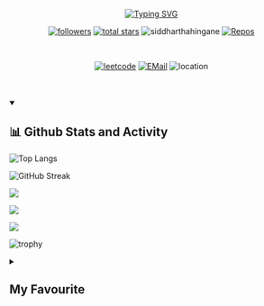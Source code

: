 <p align=center>
<a href="https://git.io/typing-svg"><img src="https://readme-typing-svg.demolab.com?font=Fira+Code&pause=1000&center=true&vCenter=true&width=435&lines=Hey+Siddhartha+Hingane+here;See+My+Creations+!!;Follow+me+on+Github+and+LeetCode" alt="Typing SVG" /></a></p>

<!--
**SiddharthaHingane/SiddharthaHingane** is a ✨ _special_ ✨ repository because its `README.md` (this file) appears on your GitHub profile. -->

<p align=center>
<a href="https://github.com/SiddharthaHingane?tab=followers">
    <img alt="followers" title="Follow me on Github" src="https://custom-icon-badges.demolab.com/github/followers/SiddharthaHingane?color=236ad3&labelColor=1155ba&style=for-the-badge&logo=person-add&label=Follow&logoColor=white"/></a>
    <a href="https://github.com/SiddharthaHingane?tab=repositories&sort=stargazers">
    <img alt="total stars" title="Total stars on GitHub" src="https://custom-icon-badges.demolab.com/github/stars/SiddharthaHingane?color=55960c&style=for-the-badge&labelColor=488207&logo=star"/></a>
    <a><img src="https://komarev.com/ghpvc/?username=siddharthahingane&label=Profile%20views&color=0e75b6&style=for-the-badge" alt="siddharthahingane" /> </a>
    <a href="https://github.com/SiddharthaHingane?tab=repositories">
    <img alt="Repos" src="https://custom-icon-badges.demolab.com/badge/-My%20Repos-blue?style=for-the-badge&logoColor=white&logo=repo"></a></p>
<br>
<p align=center>
<a href="https://leetcode.com/siddharthahingane/" target="_blank">
    <img alt="leetcode" src="https://img.shields.io/badge/-Leetcode-black?style=for-the-badge&labelColor=black&logo=leetcode&logoColor=orange"></a>
<a href="mailto:siddharthahingane@gmail.com"><img alt="EMail" src="https://custom-icon-badges.demolab.com/badge/-siddharthahingane@gmail.com-red?style=for-the-badge&logo=mention&logoColor=white"></a>
    <a><img alt="location" src="https://custom-icon-badges.demolab.com/badge/Vadodara-India-purple?style=for-the-badge&logo=location&logoColor=white"></a></p>
<br><br>
  
 <details open>
 <summary><h2>📊 Github Stats and Activity</h2></summary>
 
![Top Langs](https://github-readme-stats.vercel.app/api/top-langs/?username=SiddharthaHingane&layout=compact&theme=onedark)

![GitHub Streak](https://github-readme-streak-stats.herokuapp.com?user=SiddharthaHingane&theme=tokyonight&hide_border=true&date_format=M%20j%5B%2C%20Y%5D)

![](http://github-profile-summary-cards.vercel.app/api/cards/stats?username=SiddharthaHingane&theme=ayu_mirage)

![](http://github-profile-summary-cards.vercel.app/api/cards/profile-details?username=SiddharthaHingane&theme=codeSTACKr)

![](http://github-profile-summary-cards.vercel.app/api/cards/productive-time?username=SiddharthaHingane&theme=2077&utcOffset=5.30)
    
![trophy](https://github-profile-trophy.vercel.app/?username=SiddharthaHingane&theme=onedark)
</details>

<details>
    <summary><h2>My Favourite</h2></summary>
    <h3>📊 Analytics</h3>
    <a><img alt="Google Analytics" src="https://img.shields.io/badge/Google%20Analytics-E37400?logo=google%20analytics&logoColor=white"></a>
    <a><img alt="WakaTime" src="https://img.shields.io/badge/WakaTime-000000?logo=WakaTime&logoColor=white"></a>
    <br><br>
    <h3>📝 Blog</h3>
    <a><img alt="Blogger" src="https://img.shields.io/badge/Blogger-FF5722?logo=blogger&logoColor=white"></a>
    <a><img alt="Dev.to" src="https://img.shields.io/badge/dev.to-0A0A0A?logo=devdotto&logoColor=white"></a>
    <a><img alt="GeeksforGeeks" src="https://img.shields.io/badge/GeeksforGeeks-298D46?logo=geeksforgeeks&logoColor=white"></a>
    <a><img alt="Ghost" src="https://img.shields.io/badge/Ghost-000?logo=ghost&logoColor=yellow"></a>
    <a><img alt="Medium" src="https://img.shields.io/badge/Medium-12100E?logo=medium&logoColor=white"></a>
    <a><img alt="Wix" src="https://img.shields.io/badge/Wix-000?logo=wix&logoColor=white"></a>
    <a><img alt="WordPress" src="https://img.shields.io/badge/Wordpress-21759B?logo=wordpress&logoColor=white"></a>
    <br><br>
    <h3>📱 Contact</h3>
    <a><img alt="G Mail" src="https://img.shields.io/badge/Gmail-D14836?logo=gmail&logoColor=white"></a>
    <a><img alt="Messenger" src="https://img.shields.io/badge/Messenger-00B2FF?logo=messenger&logoColor=white"></a>
    <a><img alt="Microsoft Outlook" src="https://img.shields.io/badge/Microsoft_Outlook-0078D4?logo=microsoft-outlook&logoColor=white"></a>
    <a><img alt="Telegram" src="https://img.shields.io/badge/Telegram-2CA5E0?logo=telegram&logoColor=white"></a>
    <a><img alt="WhatsApp" src="https://img.shields.io/badge/WhatsApp-25D366?logo=whatsapp&logoColor=white"></a>
    <br><br>
    <h3>☁ Cloud</h3>
    <a><img alt="Amazon AWS" src="https://img.shields.io/badge/Amazon_AWS-FF9900?logo=amazonaws&logoColor=white"></a>
    <a><img alt="Github Actions" src="https://img.shields.io/badge/GitHub_Actions-2088FF?logo=github-actions&logoColor=white"></a>
    <a><img alt="Google Cloud" src="https://img.shields.io/badge/Google_Cloud-4285F4?logo=google-cloud&logoColor=white"></a>
    <a><img alt="Heroku" src="https://img.shields.io/badge/Heroku-430098logo=heroku&logoColor=white"></a>
    <a><img alt="iCloud" src="https://img.shields.io/badge/iCloud-3693F3?logo=iCloud&logoColor=white"></a>
    <a><img alt="Oracle" src="https://img.shields.io/badge/Oracle-F80000?logo=oracle&logoColor=black"></a>
    <a><img alt="Vercel" src="https://img.shields.io/badge/Vercel-000000?logo=vercel&logoColor=white"></a>
    <br><br>
    <h3>⚡ Database</h3>
    <a><img alt="Microsoft SQL Server" src="https://img.shields.io/badge/Microsoft%20SQL%20Server-CC2927?logo=microsoft%20sql%20server&logoColor=white"></a>
    <a><img alt="My SQL" src="https://img.shields.io/badge/MySQL-005C84?logo=mysql&logoColor=white"></a>
    <a><img alt="Oracle" src="https://img.shields.io/badge/Oracle-F80000?logo=Oracle&logoColor=white"></a>
    <br><br>
    <h3>🖍 Design</h3>
    <a><img alt="Adobe after Affects" src="https://img.shields.io/badge/Adobe%20after%20affects-CF96FD?logo=Adobe%20after%20effects&logoColor=393665"></a>
    <a><img alt="Adobe Creative Cloud" src="https://img.shields.io/badge/Adobe%20Creative%20Cloud-DA1F26?logo=Adobe%20Creative%20Cloud&logoColor=white"></a>
    <a><img alt="Adobe Illustrator" src="https://img.shields.io/badge/Adobe%20Illustrator-FF9A00?logo=adobe%20illustrator&logoColor=white"></a>
    <a><img alt="Adobe Indesign" src="https://img.shields.io/badge/Adobe%20InDesign-FF3366?logo=Adobe%20InDesign&logoColor=white"></a>
    <a><img alt="Adobe Lightroom" src="https://img.shields.io/badge/Adobe%20Lightroom-31A8FF?logo=Adobe%20Lightroom&logoColor=white"></a>
    <a><img alt="Adobe PhotoShop" src="https://img.shields.io/badge/Adobe%20Photoshop-31A8FF?logo=Adobe%20Photoshop&logoColor=black"></a>
    <a><img alt="Adobe Premiere Pro" src="https://img.shields.io/badge/Adobe%20Premiere%20Pro-9999FF?logo=Adobe%20Premiere%20Pro&logoColor=white"></a>
    <a><img alt="Adobe XD" src="https://img.shields.io/badge/Adobe%20XD-470137?logo=Adobe%20XD&logoColor=#FF61F6"></a>
    <a><img alt="Blender" src="https://img.shields.io/badge/blender-%23F5792A.svg?logo=blender&logoColor=white"></a>
    <a><img alt="Canva" src="https://img.shields.io/badge/Canva-%2300C4CC.svg?logo=Canva&logoColor=white"></a>
    <a><img alt="Figma" src="https://img.shields.io/badge/Figma-F24E1E?logo=figma&logoColor=white"></a>
    <a><img alt="GIMP" src="https://img.shields.io/badge/gimp-5C5543?logo=gimp&logoColor=white"></a>
    <br><br>
    <h3>🍔 Food</h3>
    <a><img alt="Burger King" src="https://img.shields.io/badge/Burger%20King-D62300?logo=Burger%20King&logoColor=white"></a>
    <a><img alt="KFC" src="https://img.shields.io/badge/KFC-F40027?logo=kfc&logoColor=white"></a>
    <a><img alt="McDonalds" src="https://img.shields.io/badge/McDonald's-FBC817?logo=McDonald's&logoColor=white"></a>
    <a><img alt="Swiggy" src="https://img.shields.io/badge/Swiggy-FC8019?logo=Swiggy&logoColor=white"></a>
    <a><img alt="Uber Eats" src="https://img.shields.io/badge/Uber_Eats-5FB709?logo=uber-eats&logoColor=white"></a>
    <a><img alt="Zomato" src="https://img.shields.io/badge/Zomato-E23744?logo=zomato&logoColor=white"></a>
    <br><br>
    <h3>🚀 Frameworks & Library</h3>
</details>
<br><br>

